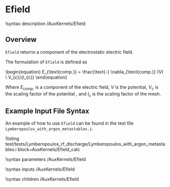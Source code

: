 # Efield

!syntax description /AuxKernels/Efield

## Overview

`Efield` returns a component of the electrostatic electric field.

The formulation of `Efield` is defined as

\begin{equation}
E_{\text{comp.}} = \frac{\text{-} \nabla_{\text{comp.}} (V) \ V_{c}}{l_{c}}
\end{equation}

Where $E_{\text{comp.}}$ is a component of the electric field, $V$ is the potential, $V_{c}$ is the
scaling factor of the potential , and $l_{c}$ is the scaling factor of the mesh.

## Example Input File Syntax

An example of how to use `Efield` can be found in the
test file `Lymberopoulos_with_argon_metastables.i`.

!listing test/tests/Lymberopoulos_rf_discharge/Lymberopoulos_with_argon_metastables.i block=AuxKernels/Efield_calc

!syntax parameters /AuxKernels/Efield

!syntax inputs /AuxKernels/Efield

!syntax children /AuxKernels/Efield
